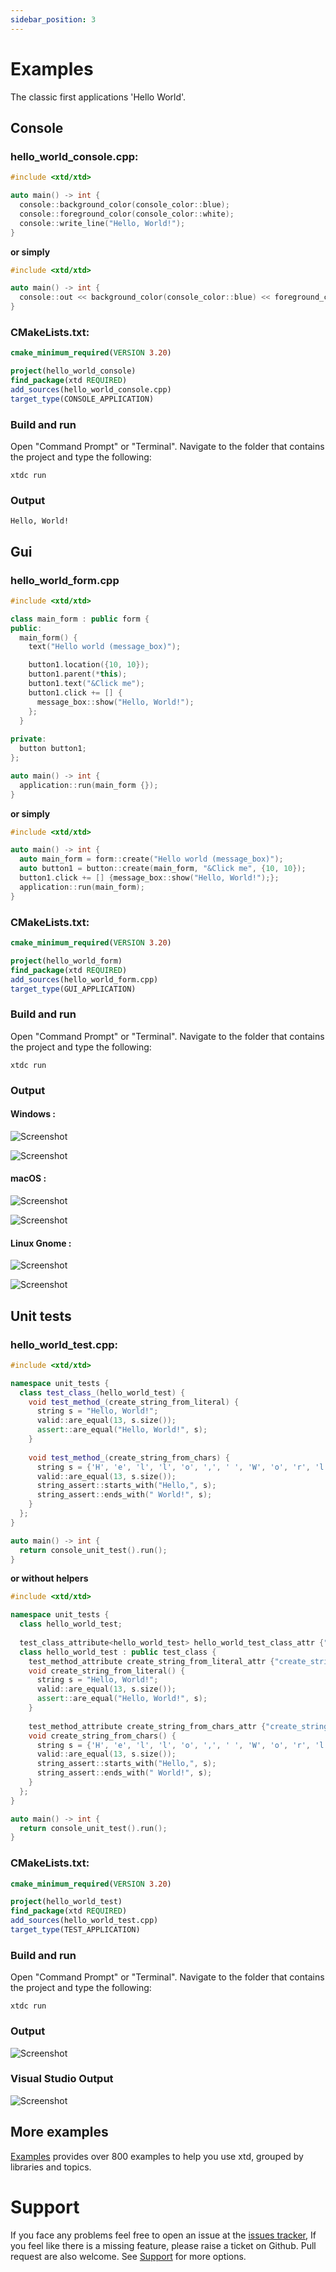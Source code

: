 ```yaml
---
sidebar_position: 3
---
```


# Examples

The classic first applications 'Hello World'.

## Console

### hello_world_console.cpp:

```cpp
#include <xtd/xtd>

auto main() -> int {
  console::background_color(console_color::blue);
  console::foreground_color(console_color::white);
  console::write_line("Hello, World!");
}
```

**or simply**

```cpp
#include <xtd/xtd>

auto main() -> int {
  console::out << background_color(console_color::blue) << foreground_color(console_color::white) << "Hello, World!" << environment::new_line;
}
```

### CMakeLists.txt:

```cmake
cmake_minimum_required(VERSION 3.20)

project(hello_world_console)
find_package(xtd REQUIRED)
add_sources(hello_world_console.cpp)
target_type(CONSOLE_APPLICATION)
```

### Build and run

Open "Command Prompt" or "Terminal". Navigate to the folder that contains the project and type the following:

```shell
xtdc run
```

### Output

```
Hello, World!
```

## Gui

### hello_world_form.cpp

```cpp
#include <xtd/xtd>

class main_form : public form {
public:
  main_form() {
    text("Hello world (message_box)");

    button1.location({10, 10});
    button1.parent(*this);
    button1.text("&Click me");
    button1.click += [] {
      message_box::show("Hello, World!");
    };
  }
  
private:
  button button1;
};

auto main() -> int {
  application::run(main_form {});
}
```

**or simply**

```cpp
#include <xtd/xtd>

auto main() -> int {
  auto main_form = form::create("Hello world (message_box)");
  auto button1 = button::create(main_form, "&Click me", {10, 10});
  button1.click += [] {message_box::show("Hello, World!");};
  application::run(main_form);
}
```

### CMakeLists.txt:

```cmake
cmake_minimum_required(VERSION 3.20)

project(hello_world_form)
find_package(xtd REQUIRED)
add_sources(hello_world_form.cpp)
target_type(GUI_APPLICATION)
```

### Build and run

Open "Command Prompt" or "Terminal". Navigate to the folder that contains the project and type the following:

```shell
xtdc run
```

### Output

#### Windows :

![Screenshot](/pictures/hello_world_w.png)

![Screenshot](/pictures/hello_world_wd.png)

#### macOS :

![Screenshot](/pictures/hello_world_m.png)

![Screenshot](/pictures/hello_world_md.png)

#### Linux Gnome :

![Screenshot](/pictures/hello_world_g.png)

![Screenshot](/pictures/hello_world_gd.png)

## Unit tests

### hello_world_test.cpp:

```cpp
#include <xtd/xtd>

namespace unit_tests {
  class test_class_(hello_world_test) {
    void test_method_(create_string_from_literal) {
      string s = "Hello, World!";
      valid::are_equal(13, s.size());
      assert::are_equal("Hello, World!", s);
    }
    
    void test_method_(create_string_from_chars) {
      string s = {'H', 'e', 'l', 'l', 'o', ',', ' ', 'W', 'o', 'r', 'l', 'd', '!'};
      valid::are_equal(13, s.size());
      string_assert::starts_with("Hello,", s);
      string_assert::ends_with(" World!", s);
    }
  };
}

auto main() -> int {
  return console_unit_test().run();
}
```

**or without helpers**

```cpp
#include <xtd/xtd>

namespace unit_tests {
  class hello_world_test;
  
  test_class_attribute<hello_world_test> hello_world_test_class_attr {"unit_tests::hello_world_test"};
  class hello_world_test : public test_class {
    test_method_attribute create_string_from_literal_attr {"create_string_from_literal", *this, &hello_world_test::create_string_from_literal};
    void create_string_from_literal() {
      string s = "Hello, World!";
      valid::are_equal(13, s.size());
      assert::are_equal("Hello, World!", s);
    }
    
    test_method_attribute create_string_from_chars_attr {"create_string_from_chars", *this, &hello_world_test::create_string_from_chars};
    void create_string_from_chars() {
      string s = {'H', 'e', 'l', 'l', 'o', ',', ' ', 'W', 'o', 'r', 'l', 'd', '!'};
      valid::are_equal(13, s.size());
      string_assert::starts_with("Hello,", s);
      string_assert::ends_with(" World!", s);
    }
  };
}

auto main() -> int {
  return console_unit_test().run();
}
```

### CMakeLists.txt:

```cmake
cmake_minimum_required(VERSION 3.20)

project(hello_world_test)
find_package(xtd REQUIRED)
add_sources(hello_world_test.cpp)
target_type(TEST_APPLICATION)
```

### Build and run

Open "Command Prompt" or "Terminal". Navigate to the folder that contains the project and type the following:

```shell
xtdc run
```

### Output

![Screenshot](/pictures/examples/hello_world_tunit.png)

### Visual Studio Output

![Screenshot](/pictures/examples/hello_world_tunit_vs.png)

## More examples

[Examples](https://github.com/gammasoft71/xtd/tree/master/examples/README.md) provides over 800 examples to help you use xtd, grouped by libraries and topics.

# Support

If you face any problems feel free to open an issue at the [issues tracker](https://github.com/gammasoft71/xtd/issues), If you feel like there is a missing feature, please raise a ticket on Github. Pull request are also welcome. See [Support](/docs/Support) for more options.

